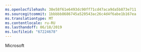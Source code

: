 ```yaml
---
ms.openlocfilehash: 38e58f61e6493dc90ff71cd47aca9da5b873e711
ms.sourcegitcommit: 1bbbbb8686745a520543ac26c4d4f6abe1b167ea
ms.translationtype: MT
ms.contentlocale: ru-RU
ms.lasthandoff: 06/18/2019
ms.locfileid: "67224678"
---
```

Microsoft
